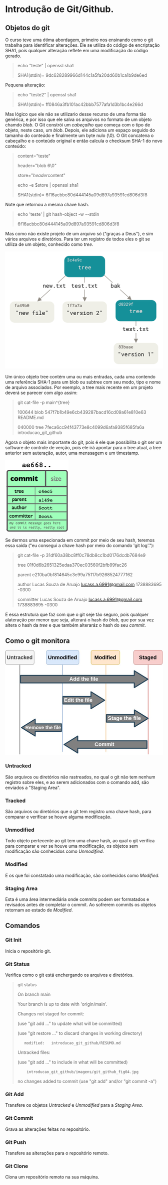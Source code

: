 # Introdução de Git/Github.

## Objetos do git

O curso teve uma ótima abordagem, primeiro nos ensinando como o git trabalha para identificar alterações. Ele se utiliza do código de encriptação SHA1, 
pois qualquer alteração reflete em uma modificação do código gerado.

> echo "teste" | openssl sha1
>
> SHA1(stdin)= 9dc628289966d144c1a5fa20dd60b1ca1b9de6ed

Pequena alteração:

> echo "teste2" | openssl sha1
>
> SHA1(stdin)= ff0846a3fb101ac42bbb7577afa1d3b1bc4e266d

Mas lógico que ele não se utilizario desse recurso de uma forma tão genérica, e por isso que ele salva os arquivos no formato de um objeto chamdo *blob*.
O Git constrói um *cabeçalho* que começa com o tipo de objeto, neste caso, um *blob*. Depois, ele adiciona um espaço seguido do tamanho do conteúdo e
finalmente um byte nulo (\0). O Git concatena o cabeçalho e o conteúdo original e então calcula o checksum SHA-1 do novo conteúdo:

> content="teste"
>
> header="blob 6\0"
>
> store="$header$content"
>
> echo -e $store | openssl sha1
>
> SHA1(stdin)= 6f16acbbc80d444145a09d897a93591cd806d3f8

Note que retornou a mesma chave hash.

> echo 'teste' | git hash-object -w --stdin
>
> 6f16acbbc80d444145a09d897a93591cd806d3f8

Mas como não existe projeto de um arquivo só ("graças a Deus"), e sim vários arquivos e diretórios. Para ter um registro de todos eles o git se utiliza 
de um objeto, conhecido como *tree*.

![objeto tree](./imagens/data-model-2.png)

Um único objeto tree contém uma ou mais entradas, cada uma contendo uma referência SHA-1 para um blob ou subtree com seu modo, tipo e nome de arquivo 
associados. Por exemplo, a tree mais recente em um projeto deverá se parecer com algo assim:

> git cat-file -p main^{tree}
>
> 100644 blob 547f7b1b49e6cb439287bacd16cd09a61e810e63    README.md
>
> 040000 tree 7feca6cc94f43773e8c4099d6afa9385f685fa6a    introducao_git_github

Agora o objeto mais importante do git, pois é ele que possibilita o git ser um software de controle de verção, pois ele irá apontar para o tree atual,
a tree anterior sem auteração, autor, uma menssagem e um timestamp.

![objeto commit](./imagens/object-commit.png)

Se dermos uma especionada em commit por meio de seu hash, teremos essa saída ("eu consegui a chave hash por meio do comando 'git log'."):

> git cat-file -p 31df60a38bc8ff0c78db8cc1bd0176dcdb7684e9
>
> tree 01f0d6b2651325edaa370ec03560f2bfb99fac26
>
> parent e210ba0bf814645c3e99a75117b9268524777162
>
> author Lucas Souza de Aruajo <lucass.a.6991@gmail.com> 1738883695 -0300
>
> committer Lucas Souza de Aruajo <lucass.a.6991@gmail.com> 1738883695 -0300

E essa estrutura que faz com que o git seje tão seguro, pois qualquer alateração por menor que seja, alterará o hash do *blob*, que por sua vez altera o hash da *tree* e que também alteraráz o hash do seu *commit*.

## Como o git monitora

![Funcionamento da stage area](./imagens/git_github_fig04.jpg)

### Untracked

São arquivos ou diretórios não rastreados, no qual o git não tem nenhum registro sobre eles, e ao serem adicionados com o comando add, são enviados a "Staging Area".

### Tracked

São arquivos ou diretórios que o git tem registro uma chave hash, para comparar e verificar se houve alguma modificação.

### Unmodified

Todo objeto pertecente ao git tem uma chave hash, ao qual o git verifica para comparar e ver se houve uma modificação, os objetos sem modificação são conhecidos 
como *Unmodified*.

### Modified

E os que foi constatado uma modificação, são conhecidos como *Modified*.

### Staging Area

Esta é uma área intermediária onde commits podem ser formatados e revisados antes de completar o commit. Ao sofrerem commits os objetos retornam ao estado de
*Modified*. 

## Comandos

### Git Init

Inicia o repositório git.

### Git Status

Verifica como o git está enchergando os arquivos e diretórios.

> git status
>
> On branch main
>
> Your branch is up to date with 'origin/main'.
>
>
> Changes not staged for commit:
>
>  
>  (use "git add <file>..." to update what will be committed)
>
>  (use "git restore <file>..." to discard changes in working directory)
>
>        modified:   introducao_git_github/RESUMO.md
>
>
> Untracked files:
>
>   (use "git add <file>..." to include in what will be committed)
>
>         introducao_git_github/imagens/git_github_fig04.jpg
>
> no changes added to commit (use "git add" and/or "git commit -a")


### Git Add

Transfere os objetos *Untracked* e *Unmodified* para a *Staging Area*.

### Git Commit

Grava as alterações feitas no repositório.

### Git Push

Transfere as alterações para o repositório remoto.

### Git Clone

Clona um repositório remoto na sua máquina.


